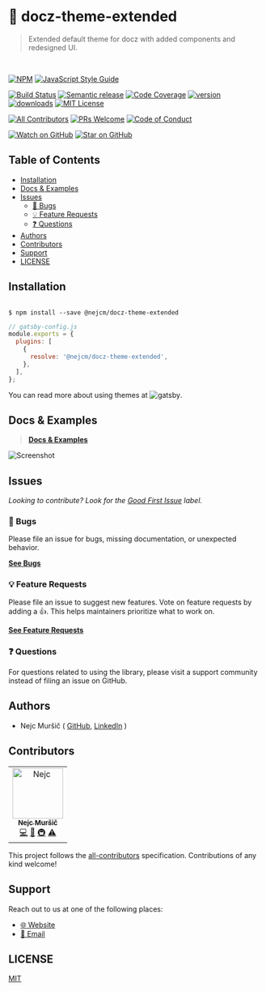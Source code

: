 # 🎀 docz-theme-extended

<blockquote>Extended default theme for docz with added components and redesigned UI.</blockquote>
<br />

<!-- prettier-ignore-start -->
[![NPM][npm-badge]][npm-link] 
[![JavaScript Style Guide][style-guide-badge]][style-guide]

[![Build Status][build-badge]][build]
[![Semantic release][semantic-release-badge]][semantic-release]
[![Code Coverage][coverage-badge]][coverage]
[![version][version-badge]][package] [![downloads][downloads-badge]][npmtrends]
[![MIT License][license-badge]][license]

[![All Contributors][all-contributors-badge]](#contributors)
[![PRs Welcome][prs-badge]][prs] [![Code of Conduct][coc-badge]][coc]

[![Watch on GitHub][github-watch-badge]][github-watch]
[![Star on GitHub][github-star-badge]][github-star]
<!-- prettier-ignore-end -->

## Table of Contents

<!-- START doctoc generated TOC please keep comment here to allow auto update -->
<!-- DON'T EDIT THIS SECTION, INSTEAD RE-RUN doctoc TO UPDATE -->

- [Installation](#installation)
- [Docs & Examples](#docs--examples)
- [Issues](#issues)
  - [🐛 Bugs](#-bugs)
  - [💡 Feature Requests](#-feature-requests)
  - [❓ Questions](#-questions)
- [Authors](#authors)
- [Contributors](#contributors)
- [Support](#support)
- [LICENSE](#license)

<!-- END doctoc generated TOC please keep comment here to allow auto update -->

## Installation

```shell

$ npm install --save @nejcm/docz-theme-extended

```

```js
// gatsby-config.js
module.exports = {
  plugins: [
    {
      resolve: '@nejcm/docz-theme-extended',
    },
  ],
};
```

You can read more about using themes at ![gatsby][gatsby-themes-instr].

## Docs & Examples

> [**Docs & Examples**][docs-link]

![Screenshot][screenshot]

## Issues

_Looking to contribute? Look for the [Good First Issue][good-first-issue]
label._

### 🐛 Bugs

Please file an issue for bugs, missing documentation, or unexpected behavior.

[**See Bugs**][bugs]

### 💡 Feature Requests

Please file an issue to suggest new features. Vote on feature requests by adding
a 👍. This helps maintainers prioritize what to work on.

[**See Feature Requests**][requests]

### ❓ Questions

For questions related to using the library, please visit a support community
instead of filing an issue on GitHub.

## Authors

- Nejc Muršič ( [GitHub][github], [LinkedIn][linkedin] )

## Contributors

<!-- ALL-CONTRIBUTORS-LIST:START - Do not remove or modify this section -->
<!-- prettier-ignore-start -->
<!-- markdownlint-disable -->

<table>
  <tr>
    <td align="center">
      <a href="https://github.com/nejcm">
        <img src="https://avatars3.githubusercontent.com/u/1865210?v=3" width="100px" alt="Nejc"/>
        <br />
        <sub><b>Nejc Muršič</b></sub>
      </a>
      <br />
      <a href="https://github.com/nejcm/docz-theme-extended/commits?author=nejcm" title="Code">💻</a> 
      <a href="https://github.com/nejcm/docz-theme-extended/commits?author=nejcm" title="Documentation">📖</a> 
      <a href="#infra" title="Infrastructure (Hosting, Build-Tools, etc)">🚇</a> <a href="https://github.com/nejcm/docz-theme-extended/commits?author=nejcm" title="Tests">⚠️</a>
    </td>
  </tr>
</table>

<!-- markdownlint-enable -->
<!-- prettier-ignore-end -->

<!-- ALL-CONTRIBUTORS-LIST:END -->

This project follows the [all-contributors][all-contributors] specification.
Contributions of any kind welcome!

## Support

Reach out to us at one of the following places:

- [🌐 Website][website]
- [📧 Email][email]

## LICENSE

[MIT](LICENSE)

<!-- prettier-ignore-start -->

[all-contributors-badge]: https://img.shields.io/badge/all_contributors-1-orange.svg
[all-contributors]: https://github.com/all-contributors/all-contributors
[bugs]: https://github.com/nejcm/docz-theme-extended/issues?q=is%3Aissue+is%3Aopen+label%3Abug+sort%3Acreated-desc
[build-badge]: https://img.shields.io/travis/com/nejcm/docz-theme-extended.svg
[build]: https://travis-ci.com/nejcm/docz-theme-extended
[coc-badge]: https://img.shields.io/badge/code%20of-conduct-ff69b4.svg
[coc]: https://github.com/nejcm/docz-theme-extended/blob/master/CODE_OF_CONDUCT.md
[coverage-badge]: https://img.shields.io/codecov/c/github/nejcm/docz-theme-extended.svg
[coverage]: https://codecov.io/github/nejcm/docz-theme-extended
[docs-link]: https://nejcm.github.io/docz-theme-extended/
[downloads-badge]: https://img.shields.io/npm/dm/@nejcm/docz-theme-extended.svg
[email]: nmursi2@gmail.com
[emojis]: https://github.com/all-contributors/all-contributors#emoji-key
[gatsby-themes-instr]: https://www.gatsbyjs.org/tutorial/using-a-theme/
[github]: https://github.com/nejcm
[github-star-badge]: https://img.shields.io/github/stars/nejcm/docz-theme-extended.svg?style=social
[github-star]: https://github.com/nejcm/docz-theme-extended/stargazers
[github-watch-badge]: https://img.shields.io/github/watchers/nejcm/docz-theme-extended.svg?style=social
[github-watch]: https://github.com/nejcm/docz-theme-extended/watchers
[good-first-issue]: https://github.com/nejcm/docz-theme-extended/issues?utf8=✓&q=is%3Aissue+is%3Aopen+sort%3Areactions-%2B1-desc+label%3A"good+first+issue"+
[license-badge]: https://img.shields.io/npm/l/@nejcm/docz-theme-extended.svg
[license]: https://github.com/nejcm/docz-theme-extended/blob/master/LICENSE
[linkedin]: https://www.linkedin.com/in/nejcm/
[node]: https://nodejs.org
[npm]: https://www.npmjs.com/
[npm-badge]: https://img.shields.io/npm/v/@nejcm/docz-theme-extended.svg
[npm-link]: https://www.npmjs.com/package/@nejcm/docz-theme-extended
[npmtrends]: http://www.npmtrends.com/@nejcm/docz-theme-extended
[package]: https://www.npmjs.com/package/@nejcm/docz-theme-extended
[prs-badge]: https://img.shields.io/badge/PRs-welcome-brightgreen.svg
[prs]: http://makeapullrequest.com
[requests]: https://github.com/nejcm/docz-theme-extended/issues?q=is%3Aissue+sort%3Areactions-%2B1-desc+label%3Aenhancement+is%3Aopen
[screenshot]: https://github.com/nejcm/docz-theme-extended/blob/master/screenshot.jpg
[semantic-release-badge]: https://img.shields.io/badge/%20%20%F0%9F%93%A6%F0%9F%9A%80-semantic--release-e10079.svg
[semantic-release]: https://github.com/semantic-release/semantic-release
[storybook-badge]: https://nejcmursic.netlify.com/assets/storybook.svg
[storybook]: https://storybook.js.org/
[style-guide-badge]: https://img.shields.io/badge/code_style-standard-brightgreen.svg
[style-guide]: https://standardjs.com
[version-badge]: https://img.shields.io/npm/v/@nejcm/docz-theme-extended.svg
[website]: https://nejcmursic.com/

<!-- prettier-ignore-end -->
